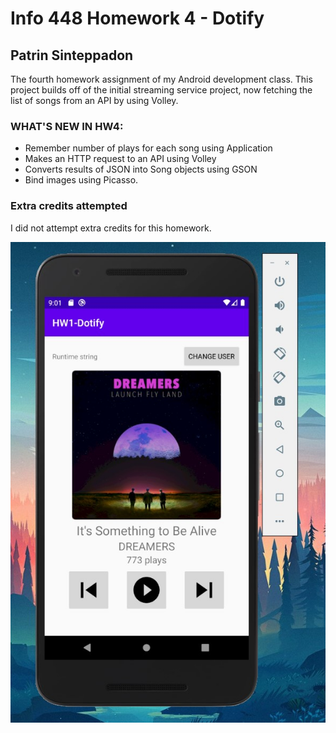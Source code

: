 # Info 448 Homework 4 - Dotify 

## Patrin Sinteppadon

The fourth homework assignment of my Android development class. This project builds off of the initial streaming service project, now fetching the list of songs from an API by using Volley.

### WHAT'S NEW IN HW4:
 - Remember number of plays for each song using Application
 - Makes an HTTP request to an API using Volley
 - Converts results of JSON into Song objects using GSON
 - Bind images using Picasso.


### Extra credits attempted
I did not attempt extra credits for this homework.


![Stage 1 of the Dotify homework](runs-on-emulator.jpg)